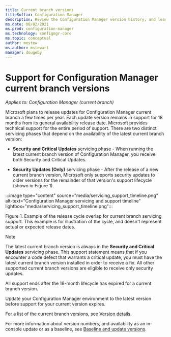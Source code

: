 ```yaml
---
title: Current branch versions
titleSuffix: Configuration Manager
description: Review the Configuration Manager version history, and learn about the phases of service offered.
ms.date: 08/02/2021
ms.prod: configuration-manager
ms.technology: configmgr-core
ms.topic: conceptual
author: mestew
ms.author: mstewart
manager: dougeby
---
```


# Support for Configuration Manager current branch versions

*Applies to: Configuration Manager (current branch)*

Microsoft plans to release updates for Configuration Manager current branch a few times per year. Each update version remains in support for 18 months from its general availability release date. Microsoft provides technical support for the entire period of support. There are two distinct servicing phases that depend on the availability of the latest current branch version:

- **Security and Critical Updates** servicing phase - When running the latest current branch version of Configuration Manager, you receive both Security and Critical Updates.  

- **Security Updates (Only)** servicing phase - After the release of a new current branch version, Microsoft only supports security updates to older versions for the remainder of that version's support lifecycle (shown in Figure 1).  

:::image type="content" source="media/servicing_support_timeline.png" alt-text="Configuration Manager servicing and support timeline" lightbox="media/servicing_support_timeline.png":::

Figure 1. Example of the release cycle overlap for current branch servicing support. This example is for illustration of the cycle, and doesn't represent actual or expected release dates.

> [!NOTE]
> The latest current branch version is always in the **Security and Critical Updates** servicing phase. This support statement means that if you encounter a code defect that warrants a critical update, you must have the latest current branch version installed in order to receive a fix. All other supported current branch versions are eligible to receive only security updates.
>
> All support ends after the 18-month lifecycle has expired for a current branch version.
>
> Update your Configuration Manager environment to the latest version before support for your current version expires.

For a list of the current branch versions, see [Version details](updates.md#version-details).

For more information about version numbers, and availability as an in-console update or as a baseline, see [Baseline and update versions](updates.md#bkmk_Baselines).
